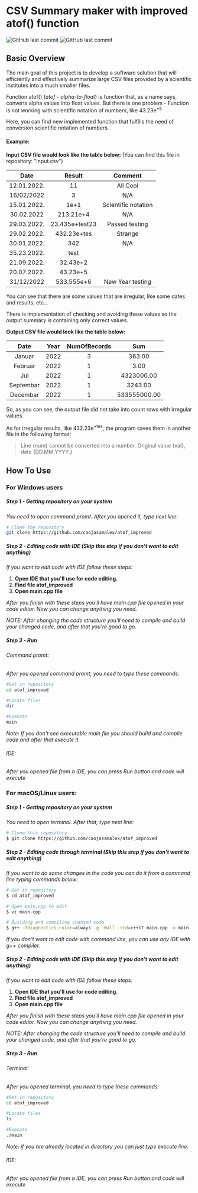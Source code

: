 # **CSV Summary maker with improved atof() function**
![GitHub last commit](https://img.shields.io/github/last-commit/caojasamalex/atof_improved) 
![GitHub last commit](https://img.shields.io/github/commit-activity/m/caojasamalex/atof_improved) 


## Basic Overview

The main goal of this project is to develop a software solution that will efficiently and effectively summarize large CSV files provided by a scientific institutes into a much smaller files.

Function atof()  (_atof - alpha-to-float_) is function that, as a name says, converts alpha values into float values. But there is one problem - Function is not working with scientific notation of numbers, like 43.23e<sup>+5</sup>

Here, you can find new implemented function that fulfills the need of conversion scientific notation of numbers.

#### Example:

**Input CSV file would look like the table below:** (You can find this file in repository: "input.csv")

| Date        | Result        | Comment             |
| :--------:  | :--------:    | :--------:          |
| 12.01.2022. | 11            | All Cool            |
| 16/02/2022  | 3             | N/A                 |
| 15.01.2022. | 1e+1          | Scientific notation |
| 30.02.2022  | 213.21e+4     | N/A                 |
| 29.03.2022. | 23.435e+test23| Passed testing      |
| 29.02.2022. | 432.23e+tes   | Strange             |
| 30.01.2022. | 342           | N/A                 |
| 35.23.2022. | test          |                     |
| 21.09.2022. | 32.43e+2      |                     |
| 20.07.2022. | 43.23e+5      |                     |
| 31/12/2022  | 533.555e+6    | New Year testing    |

You can see that there are some values that are irregular, like some dates and results, etc...

There is implementation of checking and avoiding these values so the output summary is containing only correct values.

**Output CSV file would look like the table below:**

| Date        | Year        | NumOfRecords | Sum                 |
| :---------: | :---------: |:-----------: | :-----------------: |
| Januar      | 2022        | 3            | 363.00              |
| Februar     | 2022        | 1            | 3.00                |
| Jul         | 2022        | 1            | 4323000.00          |
| Septembar   | 2022        | 1            | 3243.00             |
| Decembar    | 2022        | 1            | 533555000.00        |

So, as you can see, the output file did not take into count rows with irregular values.

As for irregular results, like 432.23e<sup>+tes</sup>, the program saves them in another file in the following format:

>Line {num} cannot be converted into a number. Original value {val}, date {DD.MM.YYYY.}

## How To Use

### For Windows users

##### Step 1 - Getting repository on your system

*You need to open command promt. After you opened it, type next line:*

```bash
# Clone the repository
git clone https://github.com/caojasamalex/atof_improved
```

##### Step 2 - Editing code with IDE (Skip this step if you don't want to edit anything)

*If you want to edit code with IDE follow these steps:*

1. **Open IDE that you'll use for code editing.**
2. **Find file atof_improved**
3. **Open main.cpp file**

*After you finish with these steps you'll have main.cpp file opened in your code editor. Now you can change anything you need.*

*NOTE: After changing the code structure you'll need to compile and build your changed code, and after that you're good to go.*

##### Step 3 - Run

###### Command promt:

*After you opened command promt, you need to type these commands:*

```bash
#Get in repository
cd atof_improved

#Locate files
dir

#Execute
main
```
*Note: If you don't see executable main file you should build and compile code and after that execute it.*

###### IDE:

*After you opened file from a IDE, you can press Run button and code will execute*

### For macOS/Linux users:

##### Step 1 - Getting repository on your system


*You need to open terminal. After that, type next line:*
```bash
# Clone this repository
$ git clone https://github.com/caojasamalex/atof_improved
```

##### Step 2 - Editing code through terminal (Skip this step if you don't want to edit anything)

*If you want to do some changes in the code you can do it from a command line typing commands below:*

```bash
# Get in repository
$ cd atof_improved

# Open main.cpp to edit
$ vi main.cpp

# Building and compiling changed code
$ g++ -fdiagnostics-color=always -g -Wall -std=c++17 main.cpp -o main

```
*If you don't want to edit code with command line, you can use any IDE with g++ compiler.*

##### Step 2 - Editing code with IDE (Skip this step if you don't want to edit anything)

*If you want to edit code with IDE follow these steps:*

1. **Open IDE that you'll use for code editing.**
2. **Find file atof_improved**
3. **Open main.cpp file**

*After you finish with these steps you'll have main.cpp file opened in your code editor. Now you can change anything you need.*

*NOTE: After changing the code structure you'll need to compile and build your changed code, and after that you're good to go.*

##### Step 3 - Run

###### Terminal:

*After you opened terminal, you need to type these commands:*

```bash
#Get in repository
cd atof_improved

#Locate files
ls

#Execute
./main
```

*Note: if you are already located in directory you can just type execute line.*

###### IDE:

*After you opened file from a IDE, you can press Run button and code will execute*